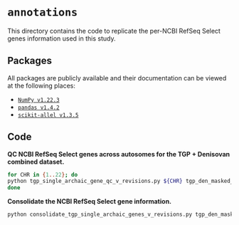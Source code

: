 # `annotations`

This directory contains the code to replicate the per-NCBI RefSeq Select genes information used in this study.

## Packages

All packages are publicly available and their documentation can be viewed at the following places:

- [`NumPy v1.22.3`](https://numpy.org/doc/stable/reference/index.html)
- [`pandas v1.4.2`](https://pandas.pydata.org/docs/)
- [`scikit-allel v1.3.5`](https://scikit-allel.readthedocs.io/en/stable/index.html)

## Code

__QC NCBI RefSeq Select genes across autosomes for the TGP + Denisovan combined dataset.__
```bash
for CHR in {1..22}; do
python tgp_single_archaic_gene_qc_v_revisions.py ${CHR} tgp_den_masked_no_aa
done
```

**Consolidate the NCBI RefSeq Select gene information.**
```bash
python consolidate_tgp_single_archaic_genes_v_revisions.py tgp_den_masked_no_aa
```